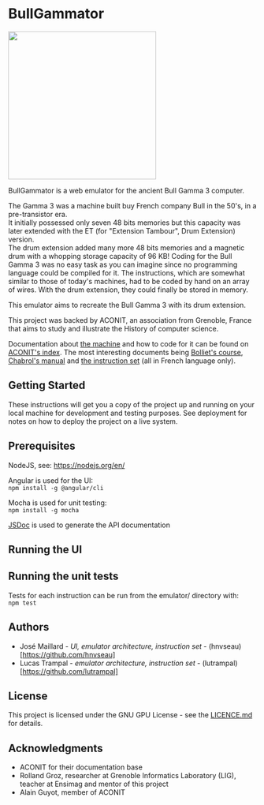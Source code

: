 # BullGammator
<img src="https://raw.githubusercontent.com/lutrampal/bullgammator/master/bullgammator.jpg" height="300" />

BullGammator is a web emulator for the ancient Bull Gamma 3 computer. 

The Gamma 3 was a machine built buy French company Bull in the 50's, in a pre-transistor era.  
It initially possessed only seven 48 bits memories but this capacity was later extended with the ET (for "Extension Tambour", Drum Extension) version.  
The drum extension added many more 48 bits memories and a magnetic drum with a whopping storage capacity of 96 KB!
Coding for the Bull Gamma 3 was no easy task as you can imagine since no programming language could be compiled for it. The instructions, which are somewhat similar to those of today's machines, had to be coded by hand on an array of wires. With the drum extension, they could finally be stored in memory.   

This emulator aims to recreate the Bull Gamma 3 with its drum extension. 

This project was backed by ACONIT, an association from Grenoble, France that aims to study and illustrate the History of computer science.  

Documentation about [the machine](http://www.aconit.org/spip/spip.php?article246) and how to code for it can be found on [ACONIT's index](http://aconit.org/histoire/Gamma-3/Articles/). The most interesting documents being [Bolliet's course](http://aconit.org/histoire/Gamma-3/Articles/Gamma-Bolliet.pdf), [Chabrol's manual](http://aconit.org/histoire/Gamma-3/Articles/Cours_Gamma_3_Chabrol.pdf) and [the instruction set](http://aconit.org/histoire/Gamma-3/Articles/tableau-de-code.jpg) (all in French language only).

## Getting Started
These instructions will get you a copy of the project up and running on your local machine for development and testing purposes. See deployment for notes on how to deploy the project on a live system.

## Prerequisites
NodeJS, see: https://nodejs.org/en/  

Angular is used for the UI:  
`npm install -g @angular/cli`  

Mocha is used for unit testing:  
`npm install -g mocha`  

[JSDoc](https://github.com/jsdoc3/jsdoc) is used to generate the API documentation 

## Running the UI

## Running the unit tests
Tests for each instruction can be run from the emulator/ directory with:  
`npm test`

## Authors 
* José Maillard - *UI, emulator architecture, instruction set* - (hnvseau)[https://github.com/hnvseau] 
* Lucas Trampal - *emulator architecture, instruction set* - (lutrampal)[https://github.com/lutrampal] 

## License
This project is licensed under the GNU GPU License - see the [LICENCE.md](https://raw.githubusercontent.com/lutrampal/bullgammator/master/LICENSE) for details.

## Acknowledgments
* ACONIT for their documentation base
* Rolland Groz, researcher at Grenoble Informatics Laboratory (LIG), teacher at Ensimag and mentor of this project
* Alain Guyot, member of ACONIT
